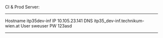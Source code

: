 CI & Prod Server:

----------  -------------------------------
Hostname    itp35dev-inf
IP          10.105.23.141
DNS         itp35_dev-inf.technikum-wien.at
User        sweuser
PW          123asd
----------  -------------------------------

